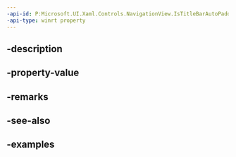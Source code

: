 ```yaml
---
-api-id: P:Microsoft.UI.Xaml.Controls.NavigationView.IsTitleBarAutoPaddingEnabledProperty
-api-type: winrt property
---
```


## -description

## -property-value

## -remarks

## -see-also

## -examples

